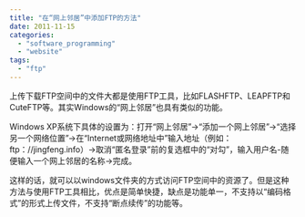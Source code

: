 ```yaml
---
title: "在“网上邻居”中添加FTP的方法"
date: 2011-11-15
categories: 
  - "software_programming"
  - "website"
tags: 
  - "ftp"
---
```


上传下载FTP空间中的文件大都是使用FTP工具，比如FLASHFTP、LEAPFTP和CuteFTP等。其实Windows的“网上邻居”也具有类似的功能。

Windows XP系统下具体的设置为：打开“网上邻居”→“添加一个网上邻居”→“选择另一个网络位置”→在“Internet或网络地址中”输入地址（例如：ftp：//jingfeng.info）→取消“匿名登录”前的复选框中的“对勾”，输入用户名-随便输入一个网上邻居的名称→完成。

这样的话，就可以以windows文件夹的方式访问FTP空间中的资源了。但是这种方法与使用FTP工具相比，优点是简单快捷，缺点是功能单一，不支持以“编码格式”的形式上传文件，不支持“断点续传”的功能等。

